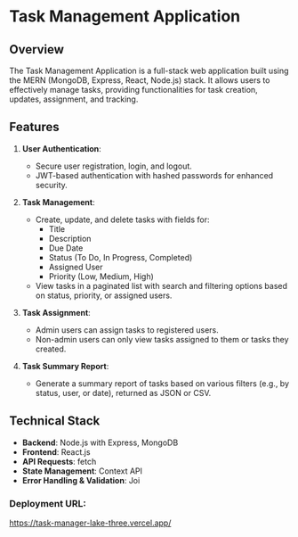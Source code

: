 # Task Management Application

## Overview

The Task Management Application is a full-stack web application built using the MERN (MongoDB, Express, React, Node.js) stack. It allows users to effectively manage tasks, providing functionalities for task creation, updates, assignment, and tracking.

## Features

1. **User Authentication**: 
   - Secure user registration, login, and logout.
   - JWT-based authentication with hashed passwords for enhanced security.

2. **Task Management**: 
   - Create, update, and delete tasks with fields for:
     - Title
     - Description
     - Due Date
     - Status (To Do, In Progress, Completed)
     - Assigned User
     - Priority (Low, Medium, High)
   - View tasks in a paginated list with search and filtering options based on status, priority, or assigned users.

3. **Task Assignment**:
   - Admin users can assign tasks to registered users.
   - Non-admin users can only view tasks assigned to them or tasks they created.

4. **Task Summary Report**:
   - Generate a summary report of tasks based on various filters (e.g., by status, user, or date), returned as JSON or CSV.

## Technical Stack

- **Backend**: Node.js with Express, MongoDB 
- **Frontend**: React.js 
- **API Requests**: fetch
- **State Management**: Context API 
- **Error Handling & Validation**: Joi 

### Deployment URL:
https://task-manager-lake-three.vercel.app/
